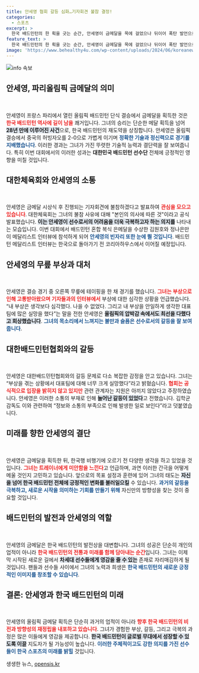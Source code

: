 ```yaml
---
title: 안세영 협회 갈등 심화…기자회견 불참 결정!
categories:
  - 스포츠
excerpt: >
  한국 배드민턴의 한 획을 긋는 순간, 안세영이 금메달을 목에 걸었으나 뒤이어 폭탄 발언으로 파장을 일으켰다. 무릎 부상으로 대표팀에 실망감을 토로하며 갈등을 고백한 그녀의 진심이 다가오는 후폭풍을 예고한다.
feature_text: >
  한국 배드민턴의 한 획을 긋는 순간, 안세영이 금메달을 목에 걸었으나 뒤이어 폭탄 발언으로 파장을 일으켰다. 무릎 부상으로 대표팀에 실망감을 토로하며 갈등을 고백한 그녀의 진심이 다가오는 후폭풍을 예고한다.
image: 'https://www.behealthy4u.com/wp-content/uploads/2024/06/koreanews.jpg'
---
```


<p><img src="https://www.behealthy4u.com/wp-content/uploads/2024/06/koreanews.jpg" alt="info 속보" /></p>

<h2 data-ke-size="size26">안세영, 파리올림픽 금메달의 의미</h2>

<p data-ke-size="size16">&nbsp;</p>

<p>안세영이 프랑스 파리에서 열린 올림픽 배드민턴 단식 결승에서 금메달을 획득한 것은 <b><span style="color: #ee2323;">한국 배드민턴 역사에 길이 남을</span></b> 쾌거입니다. 그녀의 승리는 단순한 메달 획득을 넘어 <b><span style="background-color: #21538527;">28년 만에 이루어진 사건</span></b>으로, 한국 배드민턴의 재도약을 상징합니다. 안세영은 올림픽 결승에서 중국의 허빙자오를 2-0으로 가볍게 이기며 <b><span style="color: #1a5490;">정확한 기술과 정신력으로 경기를 지배했습니다</span></b>. 이러한 경과는 그녀가 가진 뚜렷한 기술적 능력과 결단력을 잘 보여줍니다. 특히 이번 대회에서의 이러한 성과는 <b>대한민국 배드민턴 선수단</b> 전체에 긍정적인 영향을 미칠 것입니다.</p>

<h2 data-ke-size="size26">대한체육회와 안세영의 소통</h2>

<p data-ke-size="size16">&nbsp;</p>

<p>안세영은 금메달 시상식 후 진행되는 기자회견에 불참하겠다고 발표하여 <b><span style="color: #ee2323;">관심을 모으고 있습니다</span></b>. 대한체육회는 그녀의 불참 사유에 대해 "본인의 의사에 따른 것"이라고 공식 발표했습니다. <b><span style="background-color: #21538527;">이는 안세영이 선수로서의 어려움을 더욱 극복하고자 하는 의지를</span></b> 나타내는 모습입니다. 이번 대회에서 배드민턴 혼합 복식 은메달을 수상한 김원호와 정나은만이 메달리스트 인터뷰에 참석하게 되어 <b><span style="color: #1a5490;">안세영의 빈자리 또한 눈에 띌 것입니다</span></b>. 배드민턴 메달리스트 인터뷰는 한국으로 돌아가기 전 코리아하우스에서 이어질 예정입니다.</p>

<h2 data-ke-size="size26">안세영의 무릎 부상과 대처</h2>

<p data-ke-size="size16">&nbsp;</p>

<p>안세영은 결승 경기 중 오른쪽 무릎에 테이핑을 한 채 경기를 했습니다. <b><span style="color: #ee2323;">그녀는 부상으로 인해 고통받아왔으며 기자들과의 인터뷰에서</span></b> 부상에 대한 심각한 상황을 언급했습니다. “내 부상은 생각보다 심각했다. 나을 수 없었다. 그리고 내 부상을 안일하게 생각한 대표팀에 많은 실망을 했다”는 말을 전한 안세영은 <b><span style="background-color: #21538527;">올림픽의 압박감 속에서도 최선을 다했다고 회상했습니다</span></b>. <b><span style="color: #1a5490;">그녀의 목소리에서 느껴지는 불만과 슬픔은 선수로서의 갈등을 잘 보여줍니다</span></b>.</p>

<h2 data-ke-size="size26">대한배드민턴협회와의 갈등</h2>

<p data-ke-size="size16">&nbsp;</p>

<p>안세영은 대한배드민턴협회와의 갈등 문제로 다소 복잡한 감정을 안고 있습니다. 그녀는 “부상을 겪는 상황에서 대표팀에 대해 너무 크게 실망했다”라고 밝혔습니다. <b><span style="color: #ee2323;">협회는 공식적으로 입장을 밝히지 않고 있지만</span></b> 관련 관계자는 지원은 아끼지 않았다고 주장하였습니다. 안세영은 이러한 소통의 부재로 인해 <b><span style="background-color: #21538527;">늘어난 갈등이 있었다</span></b>고 전했습니다. 김학균 감독도 이와 관련하여 “정보와 소통의 부족으로 인해 발생한 일로 보인다”라고 덧붙였습니다.</p>

<h2 data-ke-size="size26">미래를 향한 안세영의 결단</h2>

<p data-ke-size="size16">&nbsp;</p>

<p>안세영은 금메달을 획득한 뒤, 한국행 비행기에 오르기 전 다양한 생각을 하고 있었을 것입니다. <b><span style="color: #ee2323;">그녀는 트레이너에게 미안함을 느낀다</span></b>고 언급하며, 과연 이러한 간극을 어떻게 메울 것인지 고민하고 있습니다. 앞으로의 목표 설정과 훈련에 있어 그녀의 태도는 <b><span style="background-color: #21538527;">자신을 넘어 한국 배드민턴 전체에 긍정적인 변화를 불러일으킬</span></b> 수 있습니다. <b><span style="color: #1a5490;">과거의 갈등을 극복하고, 새로운 시작을 의미하는 기회를 만들기 위해</span></b> 자신만의 방향성을 찾는 것이 중요할 것입니다.</p>

<h2 data-ke-size="size26">배드민턴의 발전과 안세영의 역할</h2>

<p data-ke-size="size16">&nbsp;</p>

<p>안세영의 금메달은 한국 배드민턴의 발전상을 대변합니다. 그녀의 성공은 단순히 개인의 업적이 아니라 <b><span style="color: #ee2323;">한국 배드민턴의 전통과 미래를 함께 담아내는 순간</span></b>입니다. 그녀는 이제 막 시작된 새로운 길에서 <b><span style="background-color: #21538527;">차세대 선수들에게 영감을 줄 수 있는</span></b> 존재로 자리매김하게 될 것입니다. 팬들과 선수들 사이에서 그녀의 노력과 희생은 <b><span style="color: #1a5490;">한국 배드민턴의 새로운 긍정적인 이미지를 창조할 수 있습니다</span></b>.</p>

<h2 data-ke-size="size26">결론: 안세영과 한국 배드민턴의 미래</h2>

<p data-ke-size="size16">&nbsp;</p>

<p>안세영의 올림픽 금메달 획득은 단순히 과거의 업적이 아니라 <b><span style="color: #ee2323;">향후 한국 배드민턴의 비전과 방향성의 재정립을 내포하고 있습니다</span></b>. 그녀가 경험한 부상, 갈등, 그리고 극복의 과정은 많은 이들에게 영감을 제공합니다. <b><span style="background-color: #21538527;">한국 배드민턴이 글로벌 무대에서 성장할 수 있도록 이끌</span></b> 지도자가 될 가능성이 높습니다. <b><span style="color: #1a5490;">이러한 주체적이고도 강한 의지를 가진 선수들이 한국 스포츠의 미래를 밝힐</span></b> 것입니다.</p>
생생한 뉴스, <a href="https://opensis.kr" rel="dofollow">opensis.kr</a>


